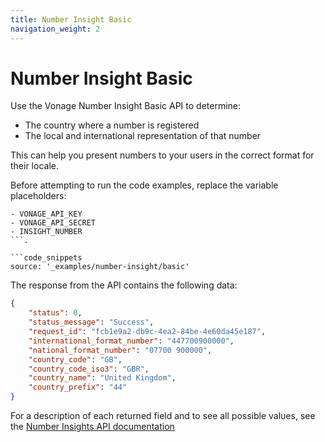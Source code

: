 ```yaml
---
title: Number Insight Basic
navigation_weight: 2
---
```


# Number Insight Basic

Use the Vonage Number Insight Basic API to determine:

-   The country where a number is registered
-   The local and international representation of that number

This can help you present numbers to your users in the correct format for their locale.

Before attempting to run the code examples, replace the variable placeholders:

````snippet_variables
- VONAGE_API_KEY
- VONAGE_API_SECRET
- INSIGHT_NUMBER
```.

```code_snippets
source: '_examples/number-insight/basic'
````

The response from the API contains the following data:

```json
{
    "status": 0,
    "status_message": "Success",
    "request_id": "fcb1e9a2-db9c-4ea2-84be-4e60da45e187",
    "international_format_number": "447700900000",
    "national_format_number": "07700 900000",
    "country_code": "GB",
    "country_code_iso3": "GBR",
    "country_name": "United Kingdom",
    "country_prefix": "44"
}
```

For a description of each returned field and to see all possible values, see the [Number Insights API documentation](/api/number-insight?expandResponses=true#response-getNumberInsightBasic)
